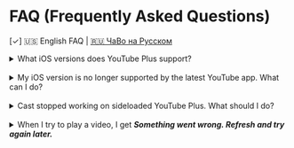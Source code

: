 # FAQ (Frequently Asked Questions)

[✓] 🇺🇸 English FAQ | [🇷🇺 ЧаВо на Русском](FAQ_RU.md)

<details>
  <summary>What iOS versions does YouTube Plus support?</summary>
    <p>YouTube Plus supports iOS 14 and above. <strong>However</strong>, if you're sideloading it on a non-jailbroken device, you must also consider the YouTube app's compatibility with your iOS version. Below is a list of the latest supported YouTube versions per iOS:</p>
    <li><strong>iOS 14</strong>: YouTube v19.20.2</li>
    <li><strong>iOS 15</strong>: YouTube v20.21.6</li>
    <li><strong>iOS 16+</strong>: Any version, as supported by YouTube</li>
</details>
<br>
<details>
  <summary>My iOS version is no longer supported by the latest YouTube app. What can I do?</summary>
    <p>Here are some possible options:</p>
    <li><a href="https://ios.cfw.guide/get-started/">Jailbreak your device</a>, install the latest supported YouTube version from the App Store, and <a href="http://dvntm0.github.io/#jb">install YouTube Plus as a tweak</a></li>
    <li><a href="https://ios.cfw.guide/installing-trollstore/">Install TrollStore</a>, then <a href="https://github.com/Lessica/TrollFools/releases/">TrollFools</a>, install the latest supported YouTube version from the App Store, and inject <a href="https://github.com/dayanch96/YTLite/releases/">YouTube Plus</a> using TrollFools</li>
    <li>Find a compatible IPA version online and <a href="../README.md#how-to-build-a-youtube-plus-app-using-github-actions">build a YouTube Plus app using Github actions</a></li>
</details>
<br>
<details>
  <summary>Cast stopped working on sideloaded YouTube Plus. What should I do?</summary>
    <p>Until this issue is resolved, it is recommended to use YouTube version 20.14.1 or below.</p>
</details>
<br>
<details>
  <summary>When I try to play a video, I get <strong><em>Something went wrong. Refresh and try again later.</em></strong></summary>
    <p>Before jumping to conclusions, let’s clarify a few things:</p>
    <ol>
      <li><strong>This is NOT</strong> caused by ad blocking</li>
      <li><strong>This is NOT</strong> because your account was magically flagged</li>
      <li><strong>This is NOT</strong> due to your account being secretly blacklisted</li>
    </ol>
    <br>
    <p>The issue seems to lie somewhere in the sideloading process itself, even without any tweaks applied. It might be related to an invalid or missing VisitorID or VisitorData, as suggested <a href="https://github.com/pepeloni-away/userscripts/issues/6#issuecomment-2860641610">here</a>. This error has become more frequent due to YouTube’s stricter anti-download measures.</p>
    <br>
    <p><strong>Possible temporary workaround:</strong></p>
    <ol>
      <li>Sign out of your current account (or all accounts) completely: Go to the <em>You tab → Switch account → Manage accounts on this device → Remove from this device</em></li>
      <li>Watch a few full-length videos without being signed in. Stay signed out for a few hours.</li>
      <li>Sign back into the account that was having issues</li>
    </ol>
</details>